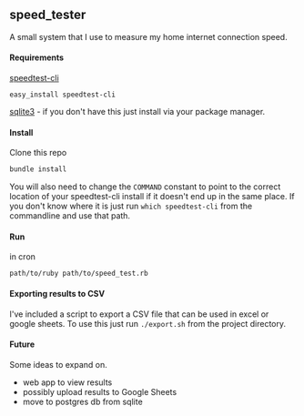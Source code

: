 ## speed_tester

A small system that I use to measure my home internet connection speed.

#### Requirements

[speedtest-cli](https://github.com/sivel/speedtest-cli)
```
easy_install speedtest-cli
```
[sqlite3](http://www.sqlite.org) - if you don't have this just install via your package manager.

#### Install
Clone this repo

```ruby
bundle install
```

You will also need to change the `COMMAND` constant to point to the correct location of your speedtest-cli install if it doesn't end up in the same place. If you don't know where it is just run `which speedtest-cli` from the commandline and use that path.

#### Run

in cron

```shell
path/to/ruby path/to/speed_test.rb
```

#### Exporting results to CSV
I've included a script to export a CSV file that can be used in excel or google sheets.
To use this just run `./export.sh` from the project directory.

#### Future
Some ideas to expand on.

- web app to view results
- possibly upload results to Google Sheets
- move to postgres db from sqlite
